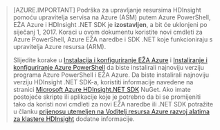 > [AZURE.IMPORTANT] Podrška za upravljanje resursima HDInsight pomoću upravitelja servisa na Azure (ASM) putem Azure PowerShell, EŽA Azure i HDInsight .NET SDK je __izostavljen__, a bit će uklonjeni po siječanj 1, 2017. Koraci u ovom dokumentu koristite novi cmdleti za Azure PowerShell, Azure EŽA naredbe i SDK .NET koje funkcioniraju s upravitelja Azure resursa (ARM).
>
> Slijedite korake u [Instalacija i konfiguriranje EŽA Azure](../articles/xplat-cli-install.md) i [Instaliranje i konfiguriranje Azure PowerShell](../articles/powershell-install-configure.md) da biste instalirali najnoviju verziju programa Azure PowerShell i EŽA Azure. Da biste instalirali najnoviju verziju HDInsight .NET SDK-a, koristiti informacije navedene na stranici [Microsoft Azure HDInsight.NET SDK](https://www.nuget.org/packages/Microsoft.WindowsAzure.Management.HDInsight/) NuGet. Ako imate postojeće skripte ili aplikacije koje je potrebno da bi se promijeniti tako da koristi novi cmdleti za novi EŽA naredbe ili .NET SDK potražite u članku [prijenosu utemeljen na Voditelj resursa Azure razvoj alatima za klastere HDInsight](../articles/hdinsight/hdinsight-hadoop-development-using-azure-resource-manager.md) dodatne informacije.

